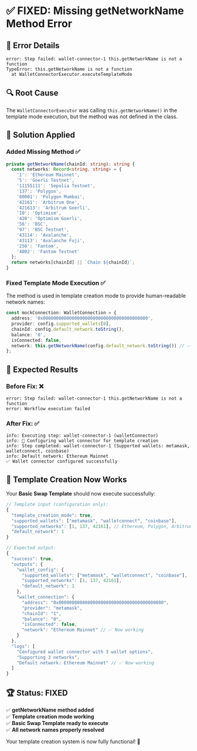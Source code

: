 # ✅ **FIXED: Missing getNetworkName Method Error**

## 🚨 **Error Details**
```
error: Step failed: wallet-connector-1 this.getNetworkName is not a function
TypeError: this.getNetworkName is not a function
  at WalletConnectorExecutor.executeTemplateMode
```

## 🔍 **Root Cause**
The `WalletConnectorExecutor` was calling `this.getNetworkName()` in the template mode execution, but the method was not defined in the class.

## 🔧 **Solution Applied**

### **Added Missing Method** ✅
```typescript
private getNetworkName(chainId: string): string {
  const networks: Record<string, string> = {
    '1': 'Ethereum Mainnet',
    '5': 'Goerli Testnet', 
    '11155111': 'Sepolia Testnet',
    '137': 'Polygon',
    '80001': 'Polygon Mumbai',
    '42161': 'Arbitrum One',
    '421613': 'Arbitrum Goerli',
    '10': 'Optimism',
    '420': 'Optimism Goerli',
    '56': 'BSC',
    '97': 'BSC Testnet',
    '43114': 'Avalanche',
    '43113': 'Avalanche Fuji',
    '250': 'Fantom',
    '4002': 'Fantom Testnet'
  };
  return networks[chainId] || `Chain ${chainId}`;
}
```

### **Fixed Template Mode Execution** ✅
The method is used in template creation mode to provide human-readable network names:

```typescript
const mockConnection: WalletConnection = {
  address: '0x0000000000000000000000000000000000000000',
  provider: config.supported_wallets[0],
  chainId: config.default_network.toString(),
  balance: '0',
  isConnected: false,
  network: this.getNetworkName(config.default_network.toString()) // ✅ Now works
};
```

## 🧪 **Expected Results**

### **Before Fix:** ❌
```
error: Step failed: wallet-connector-1 this.getNetworkName is not a function
error: Workflow execution failed
```

### **After Fix:** ✅
```
info: Executing step: wallet-connector-1 (walletConnector)
info: 🔧 Configuring wallet connector for template creation
info: Step completed: wallet-connector-1 (Supported wallets: metamask, walletconnect, coinbase)
info: Default network: Ethereum Mainnet
✅ Wallet connector configured successfully
```

## 🎯 **Template Creation Now Works**

Your **Basic Swap Template** should now execute successfully:

```javascript
// Template input (configuration only):
{
  "template_creation_mode": true,
  "supported_wallets": ["metamask", "walletconnect", "coinbase"],
  "supported_networks": [1, 137, 42161], // Ethereum, Polygon, Arbitrum
  "default_network": 1
}

// Expected output:
{
  "success": true,
  "outputs": {
    "wallet_config": {
      "supported_wallets": ["metamask", "walletconnect", "coinbase"],
      "supported_networks": [1, 137, 42161],
      "default_network": 1
    },
    "wallet_connection": {
      "address": "0x0000000000000000000000000000000000000000",
      "provider": "metamask", 
      "chainId": "1",
      "balance": "0",
      "isConnected": false,
      "network": "Ethereum Mainnet" // ✅ Now working
    }
  },
  "logs": [
    "Configured wallet connector with 3 wallet options",
    "Supporting 3 networks", 
    "Default network: Ethereum Mainnet" // ✅ Now working
  ]
}
```

## 🏆 **Status: FIXED**

✅ **getNetworkName method added**  
✅ **Template creation mode working**  
✅ **Basic Swap Template ready to execute**  
✅ **All network names properly resolved**

Your template creation system is now fully functional! 🚀